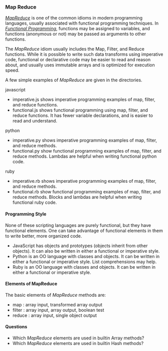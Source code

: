### Map Reduce

[_MapReduce_](https://hacks.mozilla.org/2015/01/from-mapreduce-to-javascript-functional-programming/) is one of the common idioms in modern programming languages, usually associated with functional programming techniques.  In [_Functional Programming_](https://en.wikipedia.org/wiki/Functional_programming), functions may be assigned to variables, and functions (anonymous or not) may be passed as arguments to other functions.

The _MapReduce_ idiom usually includes the Map, Filter, and Reduce functions. While it is possible to write such data transforms using imperative code, functional or declarative code may be easier to read and reason 
about, and usually uses immutable arrays and is optimized for execution speed.

A few simple examples of _MapReduce_ are given in the directories.

javascript
+ imperative.js shows imperative programming examples of map, filter, and reduce functions.
+ functional.js shows functional programming using map, filter, and reduce functions.  It has
 fewer variable declarations, and is easier to read and understand.

python
+ imperative.py shows imperative programming examples of map, filter, and reduce methods.
+ functional.py show functional programming examples of map, filter, and reduce methods.  Lambdas are helpful when writing functional python code.

ruby
+ imperative.rb shows imperative programming examples of map, filter, and reduce methods.
+ functional.rb show functional programming examples of map, filter, and reduce methods.  Blocks and lambdas are helpful when writing functional ruby code.

#### Programming Style
None of these scripting languages are purely functional, but they have functional elements.  One can take advantage of functional elements in them to write better, more organized code.  
+ JavaScript has objects and prototypes (objects inherit from other objects).  It can also be written in either a functional or imperative style.
+ Python is an OO language with classes and objects.  It can be written in either a functional or imperative style.  List comprehensions may help.
+ Ruby is an OO language with classes and objects.  It can be written in either a functional or imperative style.


#### Elements of MapReduce
The basic elements of _MapReduce_ methods are:
+ map : array input, transformed array output
+ filter : array input, array output, boolean test
+ reduce : array input, single object output

#### Questions
+ Which _MapReduce_ elements are used in builtin Array methods?
+ Which _MapReduce_ elements are used in builtin Hash methods?
